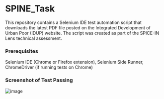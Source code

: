 # SPINE_Task

This repository contains a Selenium IDE test automation script that downloads the latest PDF file posted on the Integrated Development of Urban Poor (IDUP) website. The script was created as part of the SPICE-IN Lens technical assessment.

### Prerequisites

Selenium IDE (Chrome or Firefox extension),
Selenium Side Runner,
ChromeDriver (if running tests on Chrome)

### Screenshot of Test Passing
![image](https://github.com/Onyx2406/SPINE_Task/assets/32770175/31033068-dd28-4d1e-9802-dd1be84053e0)
